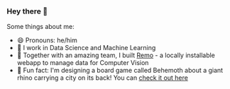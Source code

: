 ### Hey there 👋
Some things about me:

- 😄 Pronouns: he/him
- 🔭 I work in Data Science and Machine Learning
- 🌱 Together with an amazing team, I built [Remo](https://github.com/rediscovery-io/remo-python) - a locally installable webapp to manage data for Computer Vision
- 🎲 Fun fact: I'm designing a board game called Behemoth about a giant rhino carrying a city on its back! You can [check it out here](https://www.llamascape.com/behemoth-rise-of-shadow/)  

  
<br />    
<!--
[![Andrea's GitHub stats](https://github-readme-stats.vercel.app/api?username=drewlr&count_private=true&show_icons=true&hide=contribs&hide_rank=true )](https://github.com/drewlr/github-readme-stats)
-->

<!--
**drewlr/drewlr** is a ✨ _special_ ✨ repository because its `README.md` (this file) appears on your GitHub profile.

Here are some ideas to get you started:

- 🔭 I’m currently working on ...
- 🌱 I’m currently learning ...
- 👯 I’m looking to collaborate on ...
- 🤔 I’m looking for help with ...
- 💬 Ask me about ...
- 📫 How to reach me: ...
- 😄 Pronouns: ...
- ⚡ Fun fact: ...
-->
